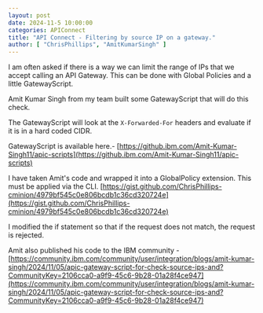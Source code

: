 ```yaml
---
layout: post
date: 2024-11-5 10:00:00
categories: APIConnect
title: "API Connect - Filtering by source IP on a gateway."
author: [ "ChrisPhillips", "AmitKumarSingh" ]
---
```


I am often asked if there is a way we can limit the range of IPs that we accept calling an API Gateway. This can be done with Global Policies and a little GatewayScript.

Amit Kumar Singh from my team built some GatewayScript that will do this check.


<!--more-->

The GatewayScript will look at the `X-Forwarded-For` headers and evaluate if it is in a hard coded CIDR.

GatewayScript is available here.- [https://github.ibm.com/Amit-Kumar-Singh11/apic-scripts](https://github.ibm.com/Amit-Kumar-Singh11/apic-scripts)

I have taken Amit's code and wrapped it into a GlobalPolicy extension. This must be applied via the CLI.  [https://gist.github.com/ChrisPhillips-cminion/4979bf545c0e806bcdb1c36cd320724e](https://gist.github.com/ChrisPhillips-cminion/4979bf545c0e806bcdb1c36cd320724e)

I modified the if statement so that if the request does not match, the request is rejected.

Amit also published his code to the IBM community -  [https://community.ibm.com/community/user/integration/blogs/amit-kumar-singh/2024/11/05/apic-gateway-script-for-check-source-ips-and?CommunityKey=2106cca0-a9f9-45c6-9b28-01a28f4ce947](https://community.ibm.com/community/user/integration/blogs/amit-kumar-singh/2024/11/05/apic-gateway-script-for-check-source-ips-and?CommunityKey=2106cca0-a9f9-45c6-9b28-01a28f4ce947)
